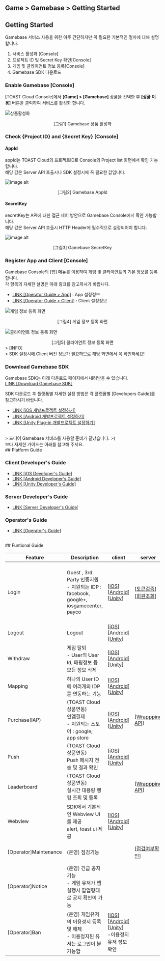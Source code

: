 ## Game > Gamebase > Getting Started

## Getting Started
Gamebase 서비스 사용을 위한 아주 간단하지만 꼭 필요한 기본적인 절차에 대해 설명합니다.

1. 서비스 활성화 [Console]
2. 프로젝트 ID 및 Secret Key 확인[Console]
3. 게임 및 클라이언트 정보 등록[Console]
4. Gamebase SDK 다운로드

### Enable Gamebase [Console]

[TOAST Cloud Console]에서 **[Game] > [Gamebase]** 상품을 선택한 후 **[상품 이용]** 버튼을 클릭하여 서비스를 활성화 합니다.

![상품활성화](http://static.toastoven.net/prod_gamebase/GettingStarted/img_console_active_1.0.png)
<center>[그림1] Gamebase 상품 활성화</center>

### Check {Project ID} and {Secret Key} [Console]

#### AppId
appId는 TOAST Cloud의 프로젝트ID로 Console의 Project list 화면에서 확인 가능합니다.<br>
해당 값은 Server API 호출시나 SDK 설정시에 꼭 필요한 값입니다.

![image alt](http://static.toastoven.net/prod_gamebase/Server_Developers_Guide/pre_appId_v1.1.png)
<center>[그림2] Gamebase AppId</center>

#### SecretKey
secretKey는 API에 대한 접근 제어 방안으로 Gamebase Console에서 확인 가능합니다. <br>
해당 값은 Server API 호출시 HTTP Header에 필수적으로 설정되어야 합니다.

![image alt](http://static.toastoven.net/prod_gamebase/Server_Developers_Guide/pre_secret_key_v1.1.png)
<center>[그림3] Gamebase SecretKey</center>

### Register App and Client [Console]

Gamebase Console의 [앱] 메뉴를 이용하여 게임 및 클라이언트의 기본 정보를 등록합니다.<br>
각 항목의 자세한 설명은 아래 링크를 참고하시기 바랍니다.

* [LINK [Operator Guide > App]](./app/#app) : App 설정정보
* [LINK [Operator Guide > Client]](./app/#client) : Client 설정정보


![게임 정보 등록 화면](http://static.toastoven.net/prod_gamebase/Operators_Guide/Console_App_App1_1.1.png)
<center>[그림4] 게임 정보 등록 화면</center>

![클라이언트 정보 등록 화면](http://static.toastoven.net/prod_gamebase/Operators_Guide/Console_App_Client4_1.1.png)
<center>[그림5] 클라이언트 정보 등록 화면</center>
> [INFO]<br>
> SDK 설정시에 Client 버전 정보가 필요하므로 해당 화면에서 꼭 확인하세요!<br>


### Download Gamebase SDK

Gamebase SDK는 아래 다운로드 페이지에서 내려받을 수 있습니다.<br/>
[LINK [Download Gamebase SDK]](http://docs.cloud.toast.com/ko/Download/)

SDK 다운로드 후 플랫폼별 자세한 설정 방법은 각 플랫폼별 [Developers Guide]를 참고하시기 바랍니다.<br/>

* [LINK [iOS 개발프로젝트 설정하기] ](./ios-started/)
* [LINK [Android 개발프로젝트 설정하기] ](./aos-started/)
* [LINK [Unity Plug-in 개발프로젝트 설정하기] ](./unity-started)
<br/>
> 드디어 Gamebase 서비스를 사용할 준비가 끝났습니다. :-) <br> 보다 자세한 가이드는 아래를 참고해 주세요.

<br/>
## Platform Guide

### Client Developer's Guide

* [LINK [iOS Developer's Guide] ](./ios-started/)
* [LINK [Android Developer's Guide] ](./aos-started/)
* [LINK [Unity Developer's Guide] ](./unity-started/)

### Server Developer's Guide

* [LINK [Server Developer's Guide] ](./Server%20Developer%60s%20Guide/)

### Operator's Guide

* [LINK [Operator's Guide] ](./operating-indicator/)

<br/>
## Funtional Guide

| Feature | Description | client | server  | console |
|--------|--------|--------|--------|--------|
| Login        | Guest , 3rd Party 인증지원  <br> - 지원되는 IDP : facebook, google+, iosgamecenter, payco      | [[iOS](./ios-authentication/#login)] [[Android](./aos-authentication/#login)] [[Unity](./unity-authentication/#login)]  | [[토큰검증](./Server%20Developer%60s%20Guide/#token-authentication)] <br> [[회원조회](./Server%20Developer%60s%20Guide/#get-member)] |  [[App] > 인증정보설정](./app/#authentication-information) <br> [[Member] > 회원조회](./member/#member) <br> - 기본정보, 로그인이력, 플레이타임, 결제이력 등 |
| Logout       |  Logout      | [[iOS](./ios-authentication/#logout)] [[Android](./aos-authentication/#logout)] [[Unity](./unity-authentication/#logout)]| | |
| Withdraw       | 게임 탈퇴 <br> - User의 User Id, 매핑정보 등 모든 정보 삭제     | [[iOS](./ios-authentication/#withdraw)] [[Android](./aos-authentication/#withdraw)] [[Unity](./unity-authentication/#withdraw)]| | |
| Mapping       | 하나의 User ID에 여러개의 IDP를 연동하는 기능      | [[iOS](./ios-authentication/#mapping)] [[Android](./aos-authentication/#mapping)] [[Unity](./unity-authentication/#mapping)]| | |
| Purchase(IAP)       |  (TOAST Cloud 상품연동) <br> 인앱결제 <br> - 지원되는 스토어 : google, app store      | [[iOS](./ios-purchase/#purchase)] [[Android](./aos-purchase/#purchase)] [[Unity](./unity-purchase/#purchase)]| [[Wrappping API](./Server%20Developer%60s%20Guide/#purchaseiap)]  | [[Purchase]](./purchase/#app)<br> [- 아이템 등록](./purchase/#item) <br> [- 결제정보 조회](./purchase/#transactions) |
| Push       | (TOAST Cloud 상품연동) <br> Push 메시지 전송 및 결과 확인      | [[iOS](./ios-push/#push)] [[Android](./aos-push/#push)] [[Unity](./unity-push/#push)]| |[[Push]](./push/#push) <br/>- 실시간, 예약 Push 발송 |
| Leaderboard       | (TOAST Cloud 상품연동) <br> 실시간 대용량 랭킹 조회 및 등록    | | [[Wrappping API](./Server%20Developer%60s%20Guide/#leaderboard)] | |
| Webview      |  SDK에서 기본적인 Webview UI를 제공<br/>alert, toast ui 제공      | [[iOS](./ios-ui/#webview)] [[Android](./aos-ui/#webview)] [[Unity](./unity-ui/#webview)]| | |
| [Operator]Maintenance      | (운영) 점검기능       |  | [[점검여부확인](./Server%20Developer%60s%20Guide/#maintenance)] |  [[Maintenance]](./operation/#maintenance)<br>- 점검등록, 점검해제 |
| [Operator]Notice      | (운영) 긴급 공지 기능 <br> - 게임 유저가 앱 실행시 팝업형태로 공지 확인이 가능      | | | [[Notice]](./operation/#notice) <br/>-공지 등록 |
| [Operator]Ban      | (운영) 게임유저의 이용정지 등록 및 해제 <br> - 이용정지된 유저는 로그인이 불가능함      | [[iOS](./ios-authentication/#get-banned-user-information)] [[Android](./aos-authentication/#get-banned-user-information)] [[Unity](./unity-authentication/#get-banned-user-infomation)] <br/> -이용정지 유저 정보 확인 | | [[Ban]](./ban/#ban) <br/>-이용정지 등록 및 해제 |


